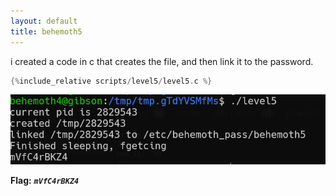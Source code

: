 ```yaml
---
layout: default
title: behemoth5
---
```




i created a code in c that creates the file, and then link it to the password.
```c
{%include_relative scripts/level5/level5.c %}
```


![alt text](./images/level5.png)


**Flag:** ***`mVfC4rBKZ4`*** 
